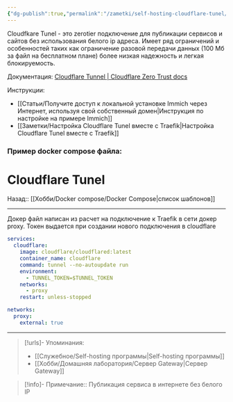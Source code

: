```yaml
---
{"dg-publish":true,"permalink":"/zametki/self-hosting-cloudflare-tunel/","created":"2024-08-18 01:15","updated":"2024-10-01T20:22:44+03:00"}
---
```


Cloudfkare Tunel - это zerotier подключение для публикации сервисов и сайтов без использования белого ip адреса. Имеет ряд ограничений и особенностей таких как ограничение разовой передачи данных (100 Мб за файл на бесплатном плане) более низкая надежность и легкая блокируемость.

Документация: [Cloudflare Tunnel | Cloudflare Zero Trust docs](https://developers.cloudflare.com/cloudflare-one/connections/connect-networks/)

Инструкции:
- [[Статьи/Получите доступ к локальной установке Immich через Интернет, используя свой собственный домен\|Инструкция по настройке на примере Immich]]
- [[Заметки/Настройка Cloudflare Tunel вместе с Traefik\|Настройка Cloudflare Tunel вместе с Traefik]]
### Пример docker compose файла:

<div class="transclusion internal-embed is-loaded"><div class="markdown-embed">

<div class="markdown-embed-title">

# Cloudflare Tunel

</div>



Назад:: [[Хобби/Docker compose/Docker Compose\|список шаблонов]]

---
Докер файл написан из расчет на подключение к Traefik в сети докер proxy. Токен выдается при создании нового подключения в cloudflare

```yaml
services:
  cloudflare:
    image: cloudflare/cloudflared:latest
    container_name: cloudflare
    command: tunnel --no-autoupdate run
    environment:
      - TUNNEL_TOKEN=$TUNNEL_TOKEN
    networks:
      - proxy
    restart: unless-stopped

networks:
  proxy:
    external: true
```



</div></div>


---
> [!urls]- Упоминания:
> - [[Служебное/Self-hosting программы\|Self-hosting программы]]
> - [[Хобби/Домашняя лаборатория/Сервер Gateway\|Сервер Gateway]]

> [!info]-
> Примечание:: Публикация сервиса в интернете без белого IP
